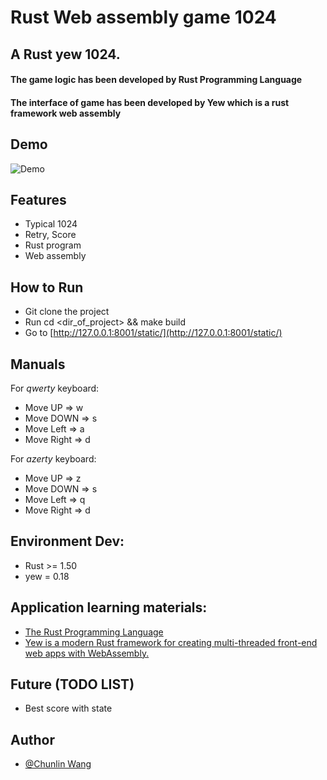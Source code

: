# Rust Web assembly game 1024 

## A Rust yew 1024.
#### The game logic has been developed by Rust Programming Language
#### The interface of game has been developed by Yew which is a rust framework web assembly


## Demo
![Demo](https://github.com/chunlinwang/rust-yew-1024/blob/main/assets/images/demo.gif)

## Features
* Typical 1024
* Retry, Score
* Rust program
* Web assembly

## How to Run
* Git clone the project
* Run cd <dir_of_project> && make build
* Go to [http://127.0.0.1:8001/static/](http://127.0.0.1:8001/static/)

## Manuals

For *qwerty* keyboard:
* Move UP => w
* Move DOWN => s
* Move Left => a
* Move Right => d

For *azerty* keyboard:
* Move UP => z
* Move DOWN => s
* Move Left => q
* Move Right => d

## Environment Dev:
* Rust >= 1.50 
* yew = 0.18

## Application learning materials:

* [The Rust Programming Language](https://doc.rust-lang.org/book/)
* [Yew is a modern Rust framework for creating multi-threaded front-end web apps with WebAssembly.](https://yew.rs/)

## Future (TODO LIST)
* Best score with state

## Author
* [@Chunlin Wang](https://www.linkedin.com/in/chunlin-wang-b606b159/)

